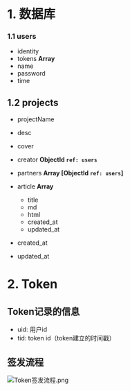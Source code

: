 # 1. 数据库

### 1.1 users

- identity
- tokens **Array**
- name
- password
- time

## 1.2 projects

- projectName
- desc
- cover
- creator **ObjectId `ref: users`**

- partners **Array [ObjectId `ref: users`]**

- article **Array**
  - title
  - md
  - html
  - created_at
  - updated_at
- created_at
- updated_at

# 2. Token

## Token记录的信息

- uid: 用户id
- tid: token id（token建立的时间戳）

## 签发流程

![Token签发流程.png](https://i.loli.net/2019/09/20/sY9hOxQWzcriFaq.png)
